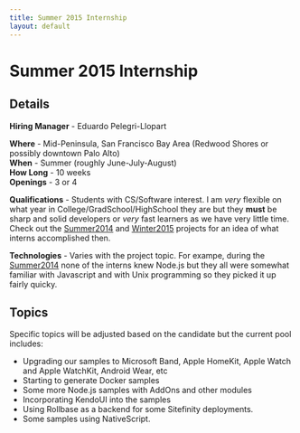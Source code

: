 ```yaml
---
title: Summer 2015 Internship
layout: default
---
```


# Summer 2015 Internship

## Details

**Hiring Manager** - Eduardo Pelegri-Llopart  

**Where** - Mid-Peninsula, San Francisco Bay Area (Redwood Shores or possibly downtown Palo Alto)  
**When** - Summer (roughly June-July-August)  
**How Long** - 10 weeks  
**Openings** - 3 or 4

**Qualifications** - Students with CS/Software interest. I am *very* flexible on what year in College/GradSchool/HighSchool they are but  they **must** be sharp and solid developers or *very* fast learners as we have very little time.  Check out the [Summer2014][] and [Winter2015][] projects for an idea of what interns accomplished then.  

**Technologies** - Varies with the project topic.  For exampe, during the [Summer2014][] none of the interns knew Node.js but they all were somewhat familiar with Javascript and with Unix programming so they picked it up fairly quicky.  

## Topics
Specific topics will be adjusted based on the candidate but the current pool includes:

* Upgrading our samples to Microsoft Band, Apple HomeKit, Apple Watch and Apple WatchKit, Android Wear, etc
* Starting to generate Docker samples
* Some more Node.js samples with AddOns and other modules
* Incorporating KendoUI into the samples
* Using Rollbase as a backend for some Sitefinity deployments.
* Some samples using NativeScript.

[Summer2014]: Summer2014.html
[Winter2015]: Winter2015.html
